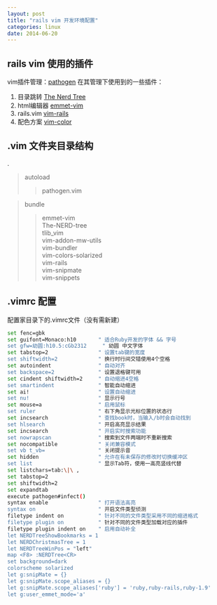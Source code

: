```yaml
---
layout: post
title: "rails vim 开发环境配置"
categories: linux
date: 2014-06-20
---
```


## rails vim 使用的插件
vim插件管理：[pathogen](https://github.com/tpope/vim-pathogen)
在其管理下使用到的一些插件：   
1. 目录跳转 [The Nerd Tree](https://github.com/vim-scripts/The-NERD-tree)   
2. html编辑器 [emmet-vim](https://github.com/mattn/emmet-vim)   
3. rails.vim [vim-rails](https://github.com/tpope/vim-rails)   
4. 配色方案 [vim-color](https://github.com/altercation/vim-colors-solarized)   

## .vim 文件夹目录结构
.   
>autoload   
>>pathogen.vim 

>bundle    
>>emmet-vim   
>>The-NERD-tree   
>>tlib_vim   
>>vim-addon-mw-utils   
>>vim-bundler   
>>vim-colors-solarized   
>>vim-rails   
>>vim-snipmate   
>>vim-snippets   
    
## .vimrc 配置
配置家目录下的.vimrc文件（没有需新建）

```bash
set fenc=gbk
set guifont=Monaco:h10       " 适合Ruby开发的字体 && 字号
set gfw=幼圆:h10.5:cGb2312     " 幼圆 中文字体
set tabstop=2                " 设置tab键的宽度
set shiftwidth=2             " 换行时行间交错使用4个空格
set autoindent               " 自动对齐
set backspace=2              " 设置退格键可用
set cindent shiftwidth=2     " 自动缩进4空格
set smartindent              " 智能自动缩进
set ai!                      " 设置自动缩进
set nu!                      " 显示行号
set mouse=a                  " 启用鼠标
set ruler                    " 右下角显示光标位置的状态行
set incsearch                " 查找book时，当输入/b时会自动找到
set hlsearch                 " 开启高亮显示结果
set incsearch                " 开启实时搜索功能
set nowrapscan               " 搜索到文件两端时不重新搜索
set nocompatible             " 关闭兼容模式
set vb t_vb=                 " 关闭提示音
set hidden                   " 允许在有未保存的修改时切换缓冲区
set list                     " 显示Tab符，使用一高亮竖线代替
set listchars=tab:\|\ ,
set tabstop=2
set shiftwidth=2
set expandtab
execute pathogen#infect()
syntax enable                " 打开语法高亮
syntax on                    " 开启文件类型侦测
filetype indent on           " 针对不同的文件类型采用不同的缩进格式
filetype plugin on           " 针对不同的文件类型加载对应的插件
filetype plugin indent on    " 启用自动补全
let NERDTreeShowBookmarks = 1
let NERDChristmasTree = 1
let NERDTreeWinPos = "left"
map <F8> :NERDTree<CR>
set background=dark
colorscheme solarized
let g:snipMate = {}
let g:snipMate.scope_aliases = {}
let g:snipMate.scope_aliases['ruby'] = 'ruby,ruby-rails,ruby-1.9'
let g:user_emmet_mode='a'
```
